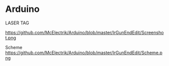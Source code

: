 # Arduino

LASER TAG

https://github.com/McElectrik/Arduino/blob/master/IrGunEndEdit/Screenshot.png

Scheme https://github.com/McElectrik/Arduino/blob/master/IrGunEndEdit/Scheme.png
